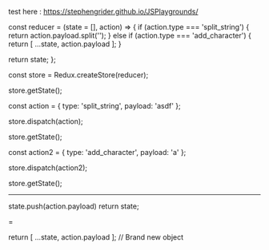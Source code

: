 test here : https://stephengrider.github.io/JSPlaygrounds/

const reducer = (state = [], action) => {
  if (action.type === 'split_string') {
    return action.payload.split('');
  } else if (action.type === 'add_character') {
    return [ ...state, action.payload ];
  }

  return state;
};

const store = Redux.createStore(reducer);

store.getState();

const action = {
  type: 'split_string',
  payload: 'asdf'
};

store.dispatch(action);

store.getState();

const action2 = {
  type: 'add_character',
  payload: 'a'
};

store.dispatch(action2);

store.getState();


------------------------------------

state.push(action.payload)
    return state;

=

return [ ...state, action.payload ]; // Brand new object
